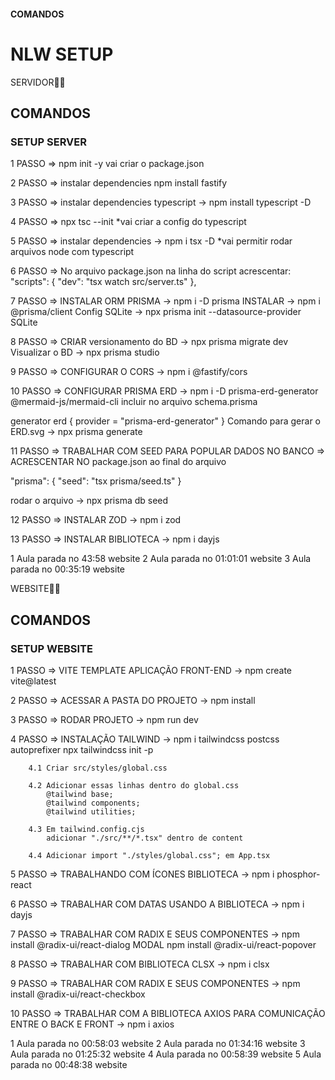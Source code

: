

#### COMANDOS ####

# NLW SETUP

SERVIDOR👩‍💻

## COMANDOS

### SETUP SERVER

1 PASSO => npm init -y vai criar o package.json

2 PASSO => instalar dependencies npm install fastify

3 PASSO => instalar dependencies typescript -> npm install typescript -D

4 PASSO => npx tsc --init *vai criar a config do typescript

5 PASSO => instalar dependencies -> npm i tsx -D *vai permitir rodar arquivos node com typescript

6 PASSO => No arquivo package.json na linha do script acrescentar:
"scripts": {
    "dev": "tsx watch src/server.ts"
  },

7 PASSO => INSTALAR ORM PRISMA -> npm i -D prisma
           INSTALAR            -> npm i @prisma/client
          Config SQLite        -> npx prisma init --datasource-provider SQLite


8 PASSO => CRIAR versionamento do BD ->  npx prisma migrate dev
                 Visualizar o BD     -> npx prisma studio

9 PASSO => CONFIGURAR O CORS -> npm i @fastify/cors

10 PASSO => CONFIGURAR PRISMA ERD -> npm i -D prisma-erd-generator @mermaid-js/mermaid-cli
  incluir no arquivo schema.prisma

  generator erd {
  provider = "prisma-erd-generator"
}
   Comando para gerar o ERD.svg -> npx prisma generate

11 PASSO => TRABALHAR COM SEED PARA POPULAR DADOS NO BANCO => ACRESCENTAR NO package.json ao final do arquivo

  "prisma": {
    "seed": "tsx prisma/seed.ts"
  }

  rodar o arquivo        -> npx prisma db seed

12 PASSO => INSTALAR ZOD -> npm i zod

13 PASSO => INSTALAR BIBLIOTECA -> npm i dayjs

1 Aula parada no 43:58 website
2 Aula parada no 01:01:01 website
3 Aula parada no 00:35:19 website

WEBSITE👩‍💻

## COMANDOS

### SETUP WEBSITE

1 PASSO => VITE TEMPLATE APLICAÇÃO FRONT-END -> npm create vite@latest

2 PASSO => ACESSAR A PASTA DO PROJETO -> npm install

3 PASSO => RODAR PROJETO -> npm run dev

4 PASSO => INSTALAÇÃO TAILWIND -> npm i tailwindcss postcss autoprefixer 
                                  npx tailwindcss init -p

        4.1 Criar src/styles/global.css

        4.2 Adicionar essas linhas dentro do global.css
            @tailwind base;
            @tailwind components;
            @tailwind utilities;

        4.3 Em tailwind.config.cjs 
            adicionar "./src/**/*.tsx" dentro de content

        4.4 Adicionar import "./styles/global.css"; em App.tsx


  5 PASSO => TRABALHANDO COM ÍCONES BIBLIOTECA -> npm i phosphor-react

  6 PASSO => TRABALHAR COM DATAS USANDO A BIBLIOTECA -> npm i dayjs

  7 PASSO => TRABALHAR COM RADIX E SEUS COMPONENTES -> npm install @radix-ui/react-dialog MODAL
                                                       npm install @radix-ui/react-popover

  8 PASSO => TRABALHAR COM BIBLIOTECA CLSX -> npm i clsx

  9 PASSO => TRABALHAR COM RADIX E SEUS COMPONENTES -> npm install @radix-ui/react-checkbox

  10 PASSO => TRABALHAR COM A BIBLIOTECA AXIOS PARA COMUNICAÇÃO ENTRE O BACK E FRONT -> npm i axios


1 Aula parada no 00:58:03 website
2 Aula parada no 01:34:16 website
3 Aula parada no 01:25:32 website
4 Aula parada no 00:58:39 website
5 Aula parada no 00:48:38 website